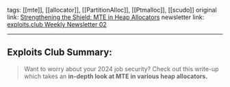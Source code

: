 tags:  [[mte]], [[allocator]], [[PartitionAlloc]], [[Ptmalloc]], [[scudo]]
original link:  [Strengthening the Shield: MTE in Heap Allocators](https://www.darknavy.org/blog/strengthening_the_shield_mte_in_memory_allocators/?ref=blog.exploits.club)
newsletter link: [exploits.club Weekly Newsletter 02](https://blog.exploits.club/exploits-club-weekly-newsletter-02/)

---
## Exploits Club Summary:
> Want to worry about your 2024 job security? Check out this write-up which takes an **in-depth look at MTE in various heap allocators.**